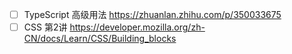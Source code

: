 - [ ] TypeScript 高级用法 https://zhuanlan.zhihu.com/p/350033675
- [ ] CSS 第2讲 https://developer.mozilla.org/zh-CN/docs/Learn/CSS/Building_blocks